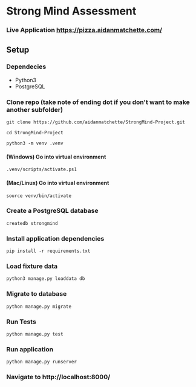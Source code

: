 # Strong Mind Assessment

### Live Application https://pizza.aidanmatchette.com/

## Setup

### Dependecies
- Python3
- PostgreSQL


### Clone repo (take note of ending dot if you don't want to make another subfolder)
~~~
git clone https://github.com/aidanmatchette/StrongMind-Project.git
~~~
~~~
cd StrongMind-Project
~~~

~~~
python3 -m venv .venv
~~~

#### (Windows) Go into virtual environment
~~~
.venv/scripts/activate.ps1
~~~

#### (Mac/Linux) Go into virtual environment
~~~
source venv/bin/activate
~~~

### Create a PostgreSQL database
~~~
createdb strongmind
~~~

### Install application dependencies
~~~.ve
pip install -r requirements.txt
~~~

### Load fixture data
~~~
python3 manage.py loaddata db
~~~

### Migrate to database
~~~
python manage.py migrate
~~~

### Run Tests
~~~
python manage.py test
~~~

### Run application 
~~~
python manage.py runserver
~~~

### Navigate to http://localhost:8000/
